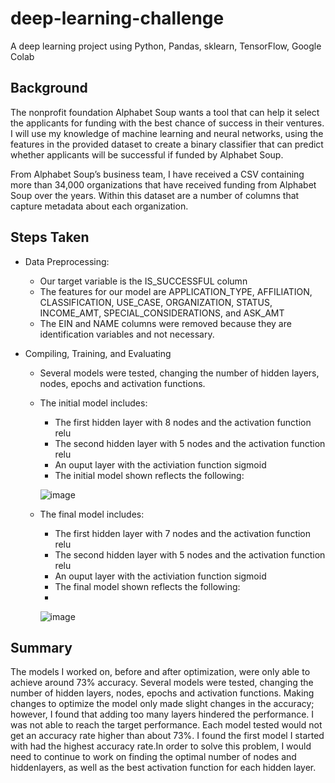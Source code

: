 # deep-learning-challenge
A deep learning project using Python, Pandas, sklearn, TensorFlow, Google Colab
  
## Background
The nonprofit foundation Alphabet Soup wants a tool that can help it select the applicants for funding with the best chance of success in their ventures. I will use my knowledge of machine learning and neural networks, using the features in the provided dataset to create a binary classifier that can predict whether applicants will be successful if funded by Alphabet Soup.

From Alphabet Soup’s business team, I have received a CSV containing more than 34,000 organizations that have received funding from Alphabet Soup over the years. Within this dataset are a number of columns that capture metadata about each organization.

## Steps Taken
* Data Preprocessing:
  * Our target variable is the IS_SUCCESSFUL column
  * The features for our model are APPLICATION_TYPE, AFFILIATION, CLASSIFICATION, USE_CASE, ORGANIZATION, STATUS, INCOME_AMT, SPECIAL_CONSIDERATIONS, and ASK_AMT
  * The EIN and NAME columns were removed because they are identification variables and not necessary.

* Compiling, Training, and Evaluating
  * Several models were tested, changing the number of hidden layers, nodes, epochs and activation functions.
  
  * The initial model includes:
    * The first hidden layer with 8 nodes and the activation function relu
    * The second hidden layer with 5 nodes and the activation function relu
    * An ouput layer with the activiation function sigmoid
    * The initial model shown reflects the following: 
    
     ![image](https://user-images.githubusercontent.com/100399092/210292529-08e41d62-8e1c-4720-8efd-709967ca75cb.png)
  
  * The final model includes:
    * The first hidden layer with 7 nodes and the activation function relu
    * The second hidden layer with 5 nodes and the activation function relu
    * An ouput layer with the activiation function sigmoid
    * The final model shown reflects the following: 
    *
    ![image](https://user-images.githubusercontent.com/100399092/210292973-1229cdd2-1f84-45ad-bbf1-ac9a7e7858a5.png)

   
 ## Summary
 The models I worked on, before and after optimization, were only able to achieve around 73% accuracy. Several models were tested, changing 
 the number of hidden layers, nodes, epochs and activation functions. Making changes to optimize the model only made slight changes in the 
 accuracy; however, I found that adding too many layers hindered the performance. I was not able to reach the target performance. Each model 
 tested would not get an   accuracy rate higher than about 73%. I found the first model I started with had the highest accuracy rate.In order 
 to solve this problem, I would need to continue to work on finding the optimal number of nodes and hiddenlayers, as well as the best 
 activation function for each hidden layer.
 
 
 
